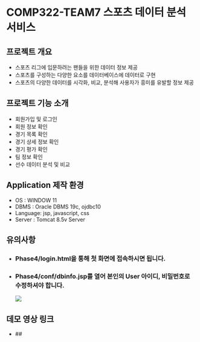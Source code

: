 # COMP322-TEAM7 스포츠 데이터 분석 서비스 
<pr>
<h2>프로젝트 개요</h2>
<ul>
  <li>
    스포츠 리그에 입문하려는 팬들을 위한 데이터 정보 제공
  </li>
  <li>
    스포츠를 구성하는 다양한 요소를 데이터베이스에 데이터로 구현
  </li>
  <li>
    스포츠의 다양한 데이터를 시각화, 비교, 분석해 사용자가 흥미를 유발할 정보 제공
  </li>
  
  
</ul>
<pr>
<h2>
  프로젝트 기능 소개
</h2>
<ul>
  <li>
    회원가입 및 로그인
  </li>
  <li>
    회원 정보 확인
  </li>
  <li>
    경기 목록 확인
  </li>
  <li>
    경기 상세 정보 확인
  </li>
  <li>
    경기 평가 확인
  </li>
  <li>
    팀 정보 확인 
  </li>
  <li>
    선수 데이터 분석 및 비교
  </li>
</ul>

<h2>
  Application 제작 환경
</h2>
<ul>
  <li>
    OS : WINDOW 11
  </li>
  <li>
    DBMS : Oracle DBMS 19c, ojdbc10
  </li>
  <li>
    Language: jsp, javascript, css 
  </li>
  <li>
    Server : Tomcat 8.5v Server
  </li>
  
</ul>
<h2>
  유의사항
</h2>
<ul>
  <li>
    <h3> Phase4/login.html을 통해 첫 화면에 접속하시면 됩니다.</h3>
  </li>
  <li>
    <h3>Phase4/conf/dbinfo.jsp를 열어 본인의 User 아이디, 비밀번호로 수정하셔야 합니다. </h3>
    <img src="https://github.com/minguk-cucu/comp322-team7/assets/88092669/ce2075db-6bc2-4ce9-b791-7785c6a5f1de">
  </li>


</ul>

<h2>
  데모 영상 링크
</h2>
<ul>
  <li>
    ##
  </li>
</ul>

